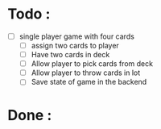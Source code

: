 # Todo :

- [ ] single player game with four cards
  - [ ] assign two cards to player
  - [ ] Have two cards in deck
  - [ ] Allow player to pick cards from deck
  - [ ] Allow player to throw cards in lot
  - [ ] Save state of game in the backend

# Done :
